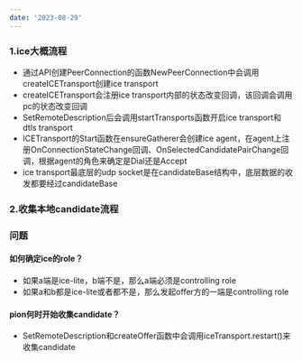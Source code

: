 ```yaml
---
date: '2023-08-29'
---
```

### 1.ice大概流程

- 通过API创建PeerConnection的函数NewPeerConnection中会调用createICETransport创建ice transport
- createICETransport会注册ice transport内部的状态改变回调，该回调会调用pc的状态改变回调
- SetRemoteDescription后会调用startTransports函数开启ice transport和dtls transport
- ICETransport的Start函数在ensureGatherer会创建ice agent，在agent上注册OnConnectionStateChange回调、OnSelectedCandidatePairChange回调，根据agent的角色来确定是Dial还是Accept
- ice transport最底层的udp socket是在candidateBase结构中，底层数据的收发都要经过candidateBase


### 2.收集本地candidate流程


### 问题

#### 如何确定ice的role？

- 如果a端是ice-lite，b端不是，那么a端必须是controlling role
- 如果a和b都是ice-lite或者都不是，那么发起offer方的一端是controlling role

#### pion何时开始收集candidate？

- SetRemoteDescription和createOffer函数中会调用iceTransport.restart()来收集candidate
